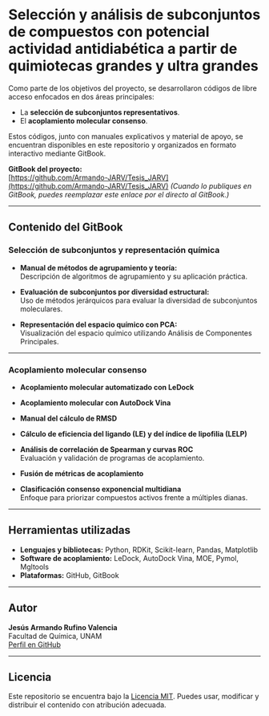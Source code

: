 # Selección y análisis de subconjuntos de compuestos con potencial actividad antidiabética a partir de quimiotecas grandes y ultra grandes

Como parte de los objetivos del proyecto, se desarrollaron códigos de libre acceso enfocados en dos áreas principales:  
- La **selección de subconjuntos representativos**.  
- El **acoplamiento molecular consenso**.

Estos códigos, junto con manuales explicativos y material de apoyo, se encuentran disponibles en este repositorio y organizados en formato interactivo mediante GitBook.

**GitBook del proyecto:**  
[https://github.com/Armando-JARV/Tesis_JARV](https://github.com/Armando-JARV/Tesis_JARV) *(Cuando lo publiques en GitBook, puedes reemplazar este enlace por el directo al GitBook.)*

---

##  Contenido del GitBook

###  Selección de subconjuntos y representación química

- **Manual de métodos de agrupamiento y teoría:**  
  Descripción de algoritmos de agrupamiento y su aplicación práctica.

- **Evaluación de subconjuntos por diversidad estructural:**  
  Uso de métodos jerárquicos para evaluar la diversidad de subconjuntos moleculares.

- **Representación del espacio químico con PCA:**  
  Visualización del espacio químico utilizando Análisis de Componentes Principales.

---

### Acoplamiento molecular consenso

- **Acoplamiento molecular automatizado con LeDock**  
- **Acoplamiento molecular con AutoDock Vina**  
- **Manual del cálculo de RMSD**  
- **Cálculo de eficiencia del ligando (LE) y del índice de lipofilia (LELP)**  
- **Análisis de correlación de Spearman y curvas ROC**  
  Evaluación y validación de programas de acoplamiento.

- **Fusión de métricas de acoplamiento**  
- **Clasificación consenso exponencial multidiana**  
  Enfoque para priorizar compuestos activos frente a múltiples dianas.

---

## Herramientas utilizadas

- **Lenguajes y bibliotecas:** Python, RDKit, Scikit-learn, Pandas, Matplotlib  
- **Software de acoplamiento:** LeDock, AutoDock Vina, MOE, Pymol, Mgltools  
- **Plataformas:** GitHub, GitBook  

---

## Autor

**Jesús Armando Rufino Valencia**  
Facultad de Química, UNAM  
[Perfil en GitHub](https://github.com/Armando-JARV)

---

## Licencia

Este repositorio se encuentra bajo la [Licencia MIT](LICENSE). Puedes usar, modificar y distribuir el contenido con atribución adecuada.
